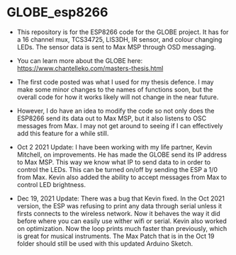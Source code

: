 # GLOBE_esp8266
* This repository is for the ESP8266 code for the GLOBE project. It has for a 16 channel mux, TCS34725, LIS3DH, IR sensor, and colour changing LEDs. The sensor data is sent to Max MSP through OSD messaging.

* You can learn more about the GLOBE here: https://www.chantelleko.com/masters-thesis.html 

* The first code posted was what I used for my thesis defence. I may make some minor changes to the names of functions soon, but the overall code for how it works likely will not change in the near future. 

* However, I do have an idea to modify the code so not only does the ESP8266 send its data out to Max MSP, but it also listens to OSC messages from Max. I may not get around to seeing if I can effectively add this feature for a while still.  

* Oct 2 2021 Update: 
I have been working with my life partner, Kevin Mitchell, on improvements. He has made the GLOBE send its IP address to Max MSP. This way we know what IP to send data to in order to control the LEDs. This can be turned on/off by sending the ESP a 1/0 from Max. Kevin also added the ability to accept messages from Max to control LED brightness. 

*  Dec 19, 2021 Update: 
There was a bug that Kevin fixed. In the Oct 2021 version, the ESP was refusing to print any data through serial unless it firsts connects to the wireless network. Now it behaves the way it did before where you can easily use wither wifi or serial. Kevin also worked on optimization. Now the loop prints much faster than previously, which is great for musical instruments. The Max Patch that is in the Oct 19 folder should still be used with this updated Arduino Sketch. 

